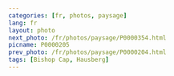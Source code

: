 ```yaml
---
categories: [fr, photos, paysage]
lang: fr
layout: photo
next_photo: /fr/photos/paysage/P0000354.html
picname: P0000205
prev_photo: /fr/photos/paysage/P0000204.html
tags: [Bishop Cap, Hausberg]
---
```

